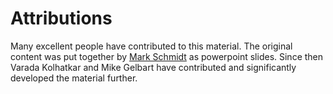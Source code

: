 # Attributions 

Many excellent people have contributed to this material. The original content was put together by [Mark Schmidt](https://www.cs.ubc.ca/~schmidtm/) as powerpoint slides. Since then Varada Kolhatkar and Mike Gelbart have contributed and significantly developed the material further. 